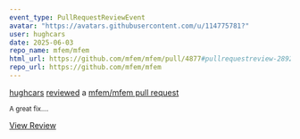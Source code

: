 ```yaml
---
event_type: PullRequestReviewEvent
avatar: "https://avatars.githubusercontent.com/u/114775781?"
user: hughcars
date: 2025-06-03
repo_name: mfem/mfem
html_url: https://github.com/mfem/mfem/pull/4877#pullrequestreview-2892865010
repo_url: https://github.com/mfem/mfem
---
```


<a href='https://github.com/hughcars' target='_blank'>hughcars</a> <a href='https://github.com/mfem/mfem/pull/4877#pullrequestreview-2892865010' target='_blank'>reviewed</a> a <a href='https://github.com/mfem/mfem/pull/4877' target='_blank'>mfem/mfem pull request</a>

<small>A great fix....</small>

<a href='https://github.com/mfem/mfem/pull/4877#pullrequestreview-2892865010' target='_blank'>View Review</a>